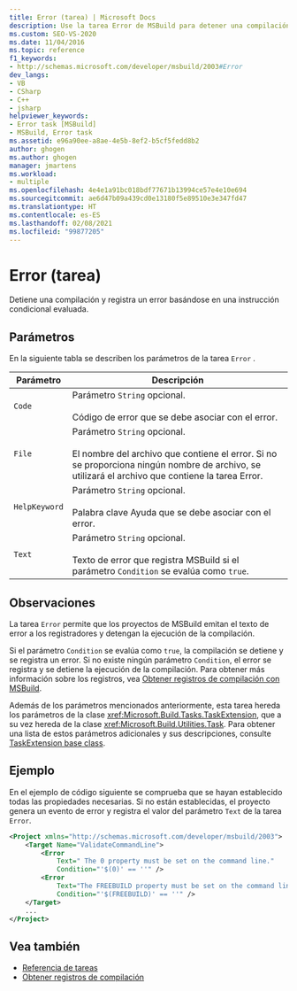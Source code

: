 ```yaml
---
title: Error (tarea) | Microsoft Docs
description: Use la tarea Error de MSBuild para detener una compilación y registrar un error en función de una instrucción condicional evaluada.
ms.custom: SEO-VS-2020
ms.date: 11/04/2016
ms.topic: reference
f1_keywords:
- http://schemas.microsoft.com/developer/msbuild/2003#Error
dev_langs:
- VB
- CSharp
- C++
- jsharp
helpviewer_keywords:
- Error task [MSBuild]
- MSBuild, Error task
ms.assetid: e96a90ee-a8ae-4e5b-8ef2-b5cf5fedd8b2
author: ghogen
ms.author: ghogen
manager: jmartens
ms.workload:
- multiple
ms.openlocfilehash: 4e4e1a91bc018bdf77671b13994ce57e4e10e694
ms.sourcegitcommit: ae6d47b09a439cd0e13180f5e89510e3e347fd47
ms.translationtype: HT
ms.contentlocale: es-ES
ms.lasthandoff: 02/08/2021
ms.locfileid: "99877205"
---
```

# <a name="error-task"></a>Error (tarea)

Detiene una compilación y registra un error basándose en una instrucción condicional evaluada.

## <a name="parameters"></a>Parámetros

En la siguiente tabla se describen los parámetros de la tarea `Error` .

| Parámetro | Descripción |
|---------------| - |
| `Code` | Parámetro `String` opcional.<br /><br /> Código de error que se debe asociar con el error. |
| `File` | Parámetro `String` opcional.<br /><br /> El nombre del archivo que contiene el error. Si no se proporciona ningún nombre de archivo, se utilizará el archivo que contiene la tarea Error. |
| `HelpKeyword` | Parámetro `String` opcional.<br /><br /> Palabra clave Ayuda que se debe asociar con el error. |
| `Text` | Parámetro `String` opcional.<br /><br /> Texto de error que registra MSBuild si el parámetro `Condition` se evalúa como `true`. |

## <a name="remarks"></a>Observaciones

La tarea `Error` permite que los proyectos de MSBuild emitan el texto de error a los registradores y detengan la ejecución de la compilación.

Si el parámetro `Condition` se evalúa como `true`, la compilación se detiene y se registra un error. Si no existe ningún parámetro `Condition`, el error se registra y se detiene la ejecución de la compilación. Para obtener más información sobre los registros, vea [Obtener registros de compilación con MSBuild](../msbuild/obtaining-build-logs-with-msbuild.md).

Además de los parámetros mencionados anteriormente, esta tarea hereda los parámetros de la clase <xref:Microsoft.Build.Tasks.TaskExtension>, que a su vez hereda de la clase <xref:Microsoft.Build.Utilities.Task>. Para obtener una lista de estos parámetros adicionales y sus descripciones, consulte [TaskExtension base class](../msbuild/taskextension-base-class.md).

## <a name="example"></a>Ejemplo

En el ejemplo de código siguiente se comprueba que se hayan establecido todas las propiedades necesarias. Si no están establecidas, el proyecto genera un evento de error y registra el valor del parámetro `Text` de la tarea `Error`.

```xml
<Project xmlns="http://schemas.microsoft.com/developer/msbuild/2003">
    <Target Name="ValidateCommandLine">
        <Error
            Text=" The 0 property must be set on the command line."
            Condition="'$(0)' == ''" />
        <Error
            Text="The FREEBUILD property must be set on the command line."
            Condition="'$(FREEBUILD)' == ''" />
    </Target>
    ...
</Project>
```

## <a name="see-also"></a>Vea también

- [Referencia de tareas](../msbuild/msbuild-task-reference.md)
- [Obtener registros de compilación](../msbuild/obtaining-build-logs-with-msbuild.md)
